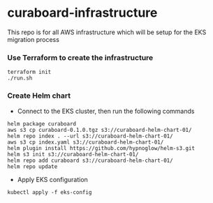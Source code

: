 # curaboard-infrastructure
This repo is for all AWS infrastructure which will be setup for the EKS migration process

### Use Terraform to create the infrastructure
```
terraform init
./run.sh
```

### Create Helm chart
- Connect to the EKS cluster, then run the following commands
```
helm package curaboard
aws s3 cp curaboard-0.1.0.tgz s3://curaboard-helm-chart-01/
helm repo index . --url s3://curaboard-helm-chart-01/
aws s3 cp index.yaml s3://curaboard-helm-chart-01/
helm plugin install https://github.com/hypnoglow/helm-s3.git
helm s3 init s3://curaboard-helm-chart-01/
helm repo add curaboard s3://curaboard-helm-chart-01/
helm repo update
```

- Apply EKS configuration
```
kubectl apply -f eks-config
```